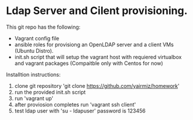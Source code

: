 # Ldap Server and Cilent provisioning.
This git repo has the following:
  * Vagrant config file
  * ansible roles for provisiong an OpenLDAP server and a client VMs (Ubuntu Distro).
  * init.sh script that will setup the vagrant host with requiered virtualbox and vagrant packages (Compaitble only with Centos for now)

Installtion instructions:
 1. clone git repository 'git clone https://github.com/yairmiz/homework'
 2. run the provided init.sh script
 3. run 'vagrant up'
 4. after proviosion completes run 'vagrant ssh client'
 5. test ldap user with 'su - ldapuser' password is 123456
